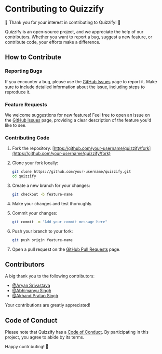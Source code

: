 

# Contributing to Quizzify

🎉 Thank you for your interest in contributing to Quizzify! 🎉

Quizzify is an open-source project, and we appreciate the help of our contributors. Whether you want to report a bug, suggest a new feature, or contribute code, your efforts make a difference.

## How to Contribute

### Reporting Bugs

If you encounter a bug, please use the [GitHub Issues](https://github.com/your-username/quizzify/issues) page to report it. Make sure to include detailed information about the issue, including steps to reproduce it.

### Feature Requests

We welcome suggestions for new features! Feel free to open an issue on the [GitHub Issues](https://github.com/your-username/quizzify/issues) page, providing a clear description of the feature you'd like to see.

### Contributing Code

1. Fork the repository: [https://github.com/your-username/quizzify/fork](https://github.com/your-username/quizzify/fork)

2. Clone your fork locally:
   ```bash
   git clone https://github.com/your-username/quizzify.git
   cd quizzify
   ```

3. Create a new branch for your changes:
   ```bash
   git checkout -b feature-name
   ```

4. Make your changes and test thoroughly.

5. Commit your changes:
   ```bash
   git commit -m "Add your commit message here"
   ```

6. Push your branch to your fork:
   ```bash
   git push origin feature-name
   ```

7. Open a pull request on the [GitHub Pull Requests](https://github.com/your-username/quizzify/pulls) page.

## Contributors

A big thank you to the following contributors:

- [@Aryan Srivastava](https://github.com/aryansrivastava07)
- [@Abhimanyu Singh](https://github.com/abhimanyusingh2005)
- [@Akhand Pratap Singh](https://github.com/4aps)

Your contributions are greatly appreciated!

## Code of Conduct

Please note that Quizzify has a [Code of Conduct](CODE_OF_CONDUCT.md). By participating in this project, you agree to abide by its terms.

Happy contributing! 🚀